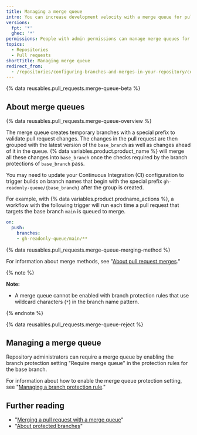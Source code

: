 ```yaml
---
title: Managing a merge queue
intro: You can increase development velocity with a merge queue for pull requests in your repository.
versions:
  fpt: '*'
  ghec: '*'
permissions: People with admin permissions can manage merge queues for pull requests targeting selected branches of a repository.
topics:
  - Repositories
  - Pull requests
shortTitle: Managing merge queue
redirect_from:
  - /repositories/configuring-branches-and-merges-in-your-repository/configuring-pull-request-merges/using-a-merge-queue
---
```


{% data reusables.pull_requests.merge-queue-beta %}

## About merge queues

{% data reusables.pull_requests.merge-queue-overview %}

The merge queue creates temporary branches with a special prefix to validate pull request changes. The changes in the pull request are then grouped with the latest version of the `base_branch` as well as changes ahead of it in the queue. {% data variables.product.product_name %} will merge all these changes into `base_branch` once the checks required by the branch protections of `base_branch` pass. 

You may need to update your Continuous Integration (CI) configuration to trigger builds on branch names that begin with the special prefix `gh-readonly-queue/{base_branch}` after the group is created.

For example, with {% data variables.product.prodname_actions %}, a workflow with the following trigger will run each time a pull request that targets the base branch `main` is queued to merge.

```yaml
on:
  push:
    branches:
    - gh-readonly-queue/main/**
```

{% data reusables.pull_requests.merge-queue-merging-method %}

For information about merge methods, see "[About pull request merges](/pull-requests/collaborating-with-pull-requests/incorporating-changes-from-a-pull-request/about-pull-request-merges)."

{% note %}

**Note:**

* A merge queue cannot be enabled with branch protection rules that use wildcard characters (`*`) in the branch name pattern.

{% endnote %}

{% data reusables.pull_requests.merge-queue-reject %}

## Managing a merge queue

Repository administrators can require a merge queue by enabling the branch protection setting "Require merge queue" in the protection rules for the base branch.

For information about how to enable the merge queue protection setting, see "[Managing a branch protection rule](/repositories/configuring-branches-and-merges-in-your-repository/defining-the-mergeability-of-pull-requests/managing-a-branch-protection-rule#creating-a-branch-protection-rule)."

## Further reading

* "[Merging a pull request with a merge queue](/pull-requests/collaborating-with-pull-requests/incorporating-changes-from-a-pull-request/merging-a-pull-request-with-a-merge-queue)"
* "[About protected branches](/repositories/configuring-branches-and-merges-in-your-repository/defining-the-mergeability-of-pull-requests/about-protected-branches)"
